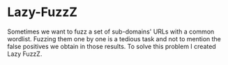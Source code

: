 # Lazy-FuzzZ
Sometimes we want to fuzz a set of sub-domains' URLs with a common wordlist. Fuzzing them one by one is a tedious task and not to mention the false positives we obtain in those results. To solve this problem I created Lazy FuzzZ.
